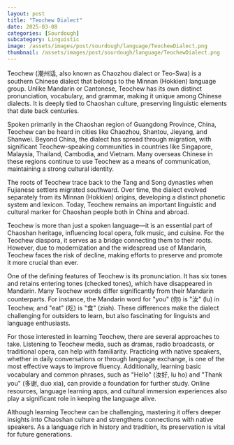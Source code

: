 ```yaml
---
layout: post
title: "Teochew Dialect"
date: 2025-03-08
categories: [Sourdough]
subcategory: Linguistic
image: /assets/images/post/sourdough/language/TeochewDialect.png
thumbnail: /assets/images/post/sourdough/language/TeochewDialect.png
---
```


Teochew (潮州话, also known as Chaozhou dialect or Teo-Swa) is a southern Chinese dialect that belongs to the Minnan (Hokkien) language group. Unlike Mandarin or Cantonese, Teochew has its own distinct pronunciation, vocabulary, and grammar, making it unique among Chinese dialects. It is deeply tied to Chaoshan culture, preserving linguistic elements that date back centuries.

Spoken primarily in the Chaoshan region of Guangdong Province, China, Teochew can be heard in cities like Chaozhou, Shantou, Jieyang, and Shanwei. Beyond China, the dialect has spread through migration, with significant Teochew-speaking communities in countries like Singapore, Malaysia, Thailand, Cambodia, and Vietnam. Many overseas Chinese in these regions continue to use Teochew as a means of communication, maintaining a strong cultural identity.

The roots of Teochew trace back to the Tang and Song dynasties when Fujianese settlers migrated southward. Over time, the dialect evolved separately from its Minnan (Hokkien) origins, developing a distinct phonetic system and lexicon. Today, Teochew remains an important linguistic and cultural marker for Chaoshan people both in China and abroad.

Teochew is more than just a spoken language—it is an essential part of Chaoshan heritage, influencing local opera, folk music, and cuisine. For the Teochew diaspora, it serves as a bridge connecting them to their roots. However, due to modernization and the widespread use of Mandarin, Teochew faces the risk of decline, making efforts to preserve and promote it more crucial than ever.

One of the defining features of Teochew is its pronunciation. It has six tones and retains entering tones (checked tones), which have disappeared in Mandarin. Many Teochew words differ significantly from their Mandarin counterparts. For instance, the Mandarin word for "you" (你) is "汝" (lu) in Teochew, and "eat" (吃) is "食" (ziah). These differences make the dialect challenging for outsiders to learn, but also fascinating for linguists and language enthusiasts.

For those interested in learning Teochew, there are several approaches to take. Listening to Teochew media, such as dramas, radio broadcasts, or traditional opera, can help with familiarity. Practicing with native speakers, whether in daily conversations or through language exchange, is one of the most effective ways to improve fluency. Additionally, learning basic vocabulary and common phrases, such as "Hello" (汝好, lu ho) and "Thank you" (多谢, duo xia), can provide a foundation for further study. Online resources, language learning apps, and cultural immersion experiences also play a significant role in keeping the language alive.

Although learning Teochew can be challenging, mastering it offers deeper insights into Chaoshan culture and strengthens connections with native speakers. As a language rich in history and tradition, its preservation is vital for future generations.
